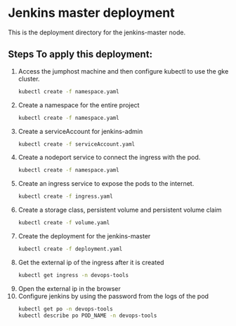 # Jenkins master deployment

This is the deployment directory for the jenkins-master node.

## Steps To apply this deployment:

1. Access the jumphost machine and then configure kubectl to use the gke cluster.
    ```bash
    kubectl create -f namespace.yaml
    ``` 
2. Create a namespace for the entire project
    ```bash
    kubectl create -f namespace.yaml
    ```
3. Create a serviceAccount for jenkins-admin
    ```bash
    kubectl create -f serviceAccount.yaml
    ```
4. Create a nodeport service to connect the ingress with the pod.
    ```bash
    kubectl create -f namespace.yaml
    ```
5. Create an ingress service to expose the pods to the internet.
    ```bash
    kubectl create -f ingress.yaml
    ```
6. Create a storage class, persistent volume and persistent volume claim
    ```bash
    kubectl create -f volume.yaml
    ```
7. Create the deployment for the jenkins-master
    ```bash
    kubectl create -f deployment.yaml
    ```
8. Get the external ip of the ingress after it is created
    ```bash
    kubectl get ingress -n devops-tools
    ```
9. Open the external ip in the browser
10. Configure jenkins by using the password from the logs of the pod
    ```bash
    kubectl get po -n devops-tools
    kubectl describe po POD_NAME -n devops-tools
    ```

